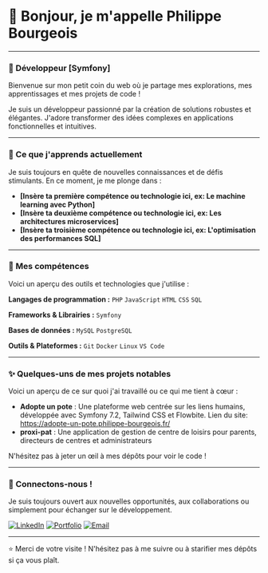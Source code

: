 

# 👋 Bonjour, je m'appelle Philippe Bourgeois

---

### 🚀 Développeur [Symfony]

Bienvenue sur mon petit coin du web où je partage mes explorations, mes apprentissages et mes projets de code !

Je suis un développeur passionné par la création de solutions robustes et élégantes. J'adore transformer des idées complexes en applications fonctionnelles et intuitives.

---

### 🌱 Ce que j'apprends actuellement

Je suis toujours en quête de nouvelles connaissances et de défis stimulants. En ce moment, je me plonge dans :

* **[Insère ta première compétence ou technologie ici, ex: Le machine learning avec Python]**
* **[Insère ta deuxième compétence ou technologie ici, ex: Les architectures microservices]**
* **[Insère ta troisième compétence ou technologie ici, ex: L'optimisation des performances SQL]**

---

### 💼 Mes compétences

Voici un aperçu des outils et technologies que j'utilise :

**Langages de programmation :**
`PHP` `JavaScript` `HTML` `CSS` `SQL`

**Frameworks & Librairies :**
`Symfony`

**Bases de données :**
`MySQL` `PostgreSQL`

**Outils & Plateformes :**
`Git` `Docker` `Linux` `VS Code`

---

### ✨ Quelques-uns de mes projets notables

Voici un aperçu de ce sur quoi j'ai travaillé ou ce qui me tient à cœur :

* **Adopte un pote** : Une plateforme web centrée sur les liens humains, développée avec Symfony 7.2, Tailwind CSS et Flowbite. Lien du site: https://adopte-un-pote.philippe-bourgeois.fr/
* **proxi-pat** : Une application de gestion de centre de loisirs pour parents, directeurs de centres et administrateurs

N'hésitez pas à jeter un œil à mes dépôts pour voir le code !

---

### 💬 Connectons-nous !

Je suis toujours ouvert aux nouvelles opportunités, aux collaborations ou simplement pour échanger sur le développement.

[![LinkedIn](https://img.shields.io/badge/LinkedIn-0077B5?style=for-the-badge&logo=linkedin&logoColor=white)](https://www.linkedin.com/in/philippe-bourgeois-76662723b/)
[![Portfolio](https://img.shields.io/badge/Twitter-1DA1F2?style=for-the-badge&logo=twitter&logoColor=white)]((https://philippe-bourgeois.fr/))
[![Email](https://img.shields.io/badge/Email-D14836?style=for-the-badge&logo=gmail&logoColor=white)](mailto:ton.pbourgeois62200@gmail.com)

---

⭐️ Merci de votre visite ! N'hésitez pas à me suivre ou à starifier mes dépôts si ça vous plaît.
